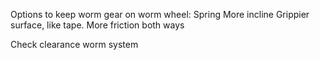 Options to keep worm gear on worm wheel:
Spring
More incline
Grippier surface, like tape. More friction both ways

Check clearance worm system
